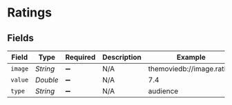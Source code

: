 # Ratings


## Fields

| Field                     | Type                      | Required                  | Description               | Example                   |
| ------------------------- | ------------------------- | ------------------------- | ------------------------- | ------------------------- |
| `image`                   | *String*                  | :heavy_minus_sign:        | N/A                       | themoviedb://image.rating |
| `value`                   | *Double*                  | :heavy_minus_sign:        | N/A                       | 7.4                       |
| `type`                    | *String*                  | :heavy_minus_sign:        | N/A                       | audience                  |